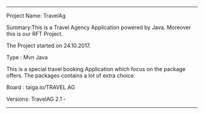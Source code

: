 -----------------------------------------------------------------------------------------------
Project Name: TravelAg

Summary:This is a Travel Agency Application powered by Java. Moreover this is our RFT Project. 

The Project started on 24.10.2017.

Type : Mvn Java
	
This is a special travel booking Application which focus on the package offers.
The packages contains a lot of extra choice. 

Board : taiga.io/TRAVEL AG

Versions: TravelAG 2.1 -

-----------------------------------------------------------------------------------------------




